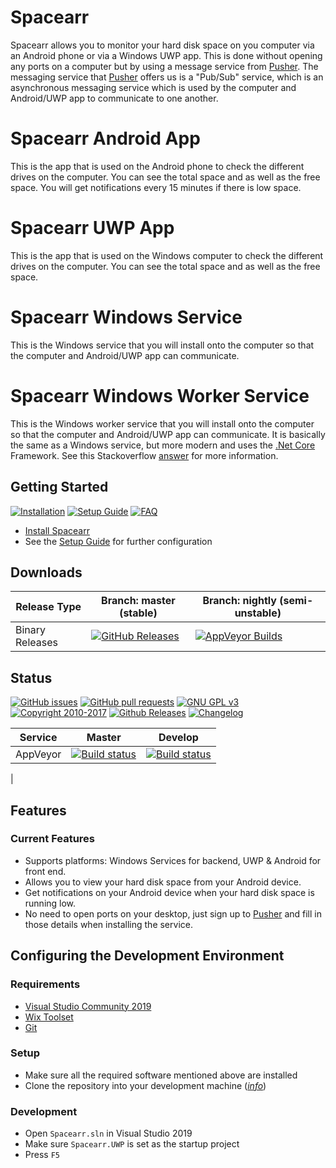 # Spacearr
Spacearr allows you to monitor your hard disk space on you computer via an Android phone or via a Windows UWP app. This is done without opening any ports on a computer but by using a message service from [Pusher](https://pusher.com/). The messaging service that [Pusher](https://pusher.com/) offers us is a "Pub/Sub" service, which is an asynchronous messaging service which is used by the computer and Android/UWP app to communicate to one another.

# Spacearr Android App
This is the app that is used on the Android phone to check the different drives on the computer. You can see the total space and as well as the free space. You will get notifications every 15 minutes if there is low space.

# Spacearr UWP App
This is the app that is used on the Windows computer to check the different drives on the computer. You can see the total space and as well as the free space.

# Spacearr Windows Service
This is the Windows service that you will install onto the computer so that the computer and Android/UWP app can communicate.

# Spacearr Windows Worker Service
This is the Windows worker service that you will install onto the computer so that the computer and Android/UWP app can communicate. It is basically the same as a Windows service, but more modern and uses the [.Net Core](https://en.wikipedia.org/wiki/.NET_Core) Framework. See this Stackoverflow [answer](https://stackoverflow.com/questions/59636097/c-sharp-worker-service-vs-windows-service#:~:text=Both%20are%20real%20services.,and%20stops%20with%20the%20application.) for more information.

## Getting Started

[![Installation](https://img.shields.io/badge/wiki-installation-brightgreen.svg?maxAge=60&style=flat-square)](https://github.com/tmathura/Spacearr/wiki/Installation)
[![Setup Guide](https://img.shields.io/badge/wiki-setup_guide-orange.svg?maxAge=60&style=flat-square)](https://github.com/tmathura/Spacearr/wiki/Setup-Guide)
[![FAQ](https://img.shields.io/badge/wiki-FAQ-BF55EC.svg?maxAge=60&style=flat-square)](https://github.com/tmathura/Spacearr/wiki/FAQ)

* [Install Spacearr](https://github.com/tmathura/Spacearr/wiki/Installation)
* See the [Setup Guide](https://github.com/tmathura/Spacearr/wiki/Setup-Guide) for further configuration

## Downloads

| Release Type    | Branch: master (stable)                                                                                                                                                     | Branch: nightly (semi-unstable)                                                                                                                                                                |
|-----------------|------------------------------------------------------------------------------------------------------------------------------------------------------------------------------------------------|--------------------------------------------------------------------------------------------------------------------------------------------------------------------------------|
| Binary Releases | [![GitHub Releases](https://img.shields.io/badge/downloads-releases-brightgreen.svg?maxAge=60&style=flat-square)](https://github.com/tmathura/Spacearr/releases)                 | [![AppVeyor Builds](https://img.shields.io/badge/downloads-nightly-green.svg?maxAge=60&style=flat-square)](https://ci.appveyor.com/project/tmathura/Spacearr/branch/dev/artifacts)    |                                                                                                                                                                                |

## Status

[![GitHub issues](https://img.shields.io/github/issues/tmathura/Spacearr.svg?maxAge=60&style=flat-square)](https://github.com/tmathura/Spacearr/issues)
[![GitHub pull requests](https://img.shields.io/github/issues-pr/tmathura/Spacearr.svg?maxAge=60&style=flat-square)](https://github.com/tmathura/Spacearr/pulls)
[![GNU GPL v3](https://img.shields.io/badge/license-GNU%20GPL%20v3-blue.svg?maxAge=60&style=flat-square)](http://www.gnu.org/licenses/gpl.html)
[![Copyright 2010-2017](https://img.shields.io/badge/copyright-2020-blue.svg?maxAge=60&style=flat-square)](https://github.com/tmathura/Spacearr)
[![Github Releases](https://img.shields.io/github/downloads/tmathura/Spacearr/total.svg?maxAge=60&style=flat-square)](https://github.com/tmathura/Spacearr/releases/)
[![Changelog](https://img.shields.io/github/commit-activity/w/tmathura/Spacearr.svg?style=flat-square)](/CHANGELOG.md#unreleased)

| Service  | Master                      | Develop                      |
|----------|:---------------------------:|:----------------------------:|
| AppVeyor | [![Build status](https://ci.appveyor.com/api/projects/status/v6fykek56q66lwqm/branch/master?svg=true)](https://ci.appveyor.com/project/tmathura/Spacearr/branch/master) | [![Build status](https://ci.appveyor.com/api/projects/status/v6fykek56q66lwqm/branch/dev?svg=true)](https://ci.appveyor.com/project/tmathura/Spacearr/branch/dev) |
|

## Features

### Current Features

* Supports platforms: Windows Services for backend, UWP & Android for front end.
* Allows you to view your hard disk space from your Android device.
* Get notifications on your Android device when your hard disk space is running low.
* No need to open ports on your desktop, just sign up to [Pusher](https://pusher.com/) and fill in those details when installing the service.

## Configuring the Development Environment

### Requirements

* [Visual Studio Community 2019](https://www.visualstudio.com/vs/community/)
* [Wix Toolset](https://wixtoolset.org/releases/)
* [Git](https://git-scm.com/downloads)

### Setup

* Make sure all the required software mentioned above are installed
* Clone the repository into your development machine ([*info*](https://help.github.com/desktop/guides/contributing/working-with-your-remote-repository-on-github-or-github-enterprise))

### Development

* Open `Spacearr.sln` in Visual Studio 2019
* Make sure `Spacearr.UWP` is set as the startup project
* Press `F5`